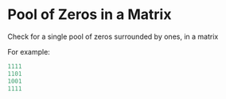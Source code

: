 # Pool of Zeros in a Matrix
Check for a single pool of zeros surrounded by ones, in a matrix

For example:
```C
1111
1101
1001
1111
```
